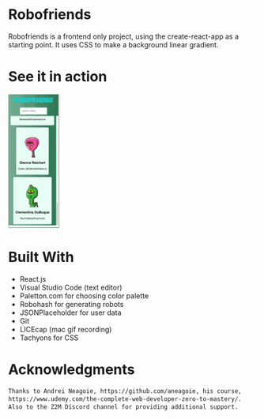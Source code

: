 # Robofriends
Robofriends is a frontend only project, using the create-react-app as a starting point.
It uses CSS to make a background linear gradient.



# See it in action
  
  ![Gif Demo](https://github.com/bloaded-hub/my-robofriends/blob/master/robofriends.gif)



# Built With

   * React.js
   * Visual Studio Code (text editor)
   * Paletton.com for choosing color palette
   * Robohash for generating robots
   * JSONPlaceholder for user data
   * Git
   * LICEcap (mac gif recording)
   * Tachyons for CSS 
   
# Acknowledgments

    Thanks to Andrei Neagoie, https://github.com/aneagoie, his course, https://www.udemy.com/the-complete-web-developer-zero-to-mastery/.
    Also to the Z2M Discord channel for providing additional support.
